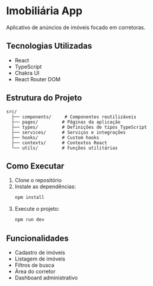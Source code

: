 # Imobiliária App

Aplicativo de anúncios de imóveis focado em corretoras.

## Tecnologias Utilizadas

- React
- TypeScript
- Chakra UI
- React Router DOM

## Estrutura do Projeto

```
src/
  ├── components/     # Componentes reutilizáveis
  ├── pages/         # Páginas da aplicação
  ├── types/         # Definições de tipos TypeScript
  ├── services/      # Serviços e integrações
  ├── hooks/         # Custom hooks
  ├── contexts/      # Contextos React
  └── utils/         # Funções utilitárias
```

## Como Executar

1. Clone o repositório
2. Instale as dependências:
   ```bash
   npm install
   ```
3. Execute o projeto:
   ```bash
   npm run dev
   ```

## Funcionalidades

- Cadastro de imóveis
- Listagem de imóveis
- Filtros de busca
- Área do corretor
- Dashboard administrativo
